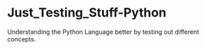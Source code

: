 # Just_Testing_Stuff-Python

Understanding the Python Language better by testing out different concepts.
